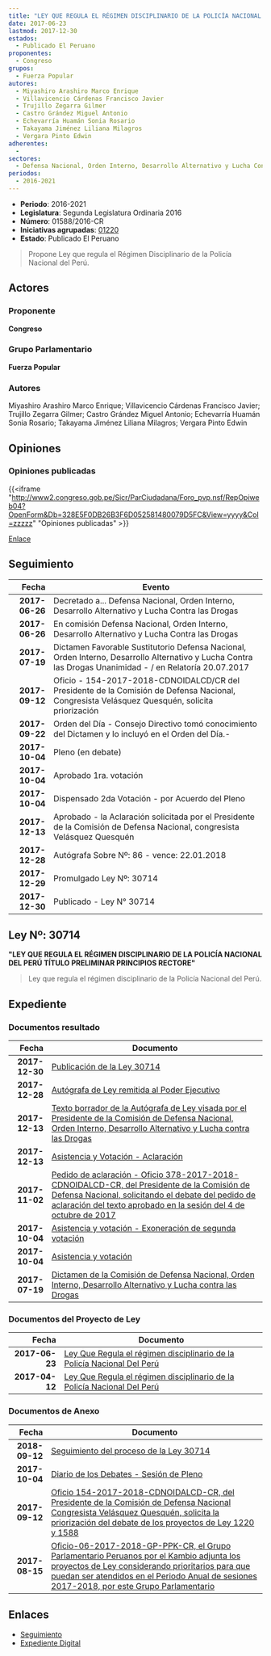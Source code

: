 ```yaml
---
title: "LEY QUE REGULA EL RÉGIMEN DISCIPLINARIO DE LA POLICÍA NACIONAL DEL PERÚ"
date: 2017-06-23
lastmod: 2017-12-30
estados: 
  - Publicado El Peruano
proponentes: 
  - Congreso
grupos: 
  - Fuerza Popular
autores: 
  - Miyashiro Arashiro Marco Enrique
  - Villavicencio Cárdenas Francisco Javier
  - Trujillo Zegarra Gilmer
  - Castro Grández Miguel Antonio
  - Echevarría Huamán Sonia Rosario
  - Takayama Jiménez Liliana Milagros
  - Vergara Pinto Edwin
adherentes: 
  - 
sectores: 
  - Defensa Nacional, Orden Interno, Desarrollo Alternativo y Lucha Contra las Drogas
periodos: 
  - 2016-2021
---
```


- **Periodo**: 2016-2021
- **Legislatura**: Segunda Legislatura Ordinaria 2016
- **Número**: 01588/2016-CR
- **Iniciativas agrupadas**: [01220](../../01200/01220)
- **Estado**: Publicado El Peruano

> Propone Ley que regula el Régimen Disciplinario de la Policía Nacional del Perú.


## Actores

### Proponente

**Congreso**

### Grupo Parlamentario

**Fuerza Popular**

### Autores

Miyashiro Arashiro Marco Enrique; Villavicencio Cárdenas Francisco Javier; Trujillo Zegarra Gilmer; Castro Grández Miguel Antonio; Echevarría Huamán Sonia Rosario; Takayama Jiménez Liliana Milagros; Vergara Pinto Edwin


## Opiniones

### Opiniones publicadas

{{<iframe "http://www2.congreso.gob.pe/Sicr/ParCiudadana/Foro_pvp.nsf/RepOpiweb04?OpenForm&Db=328E5F0DB26B3F6D052581480079D5FC&View=yyyy&Col=zzzzz" "Opiniones publicadas" >}}

[Enlace](http://www2.congreso.gob.pe/Sicr/ParCiudadana/Foro_pvp.nsf/RepOpiweb04?OpenForm&Db=328E5F0DB26B3F6D052581480079D5FC&View=yyyy&Col=zzzzz)

## Seguimiento

| Fecha | Evento |
|------:|--------|
| **2017-06-26** | Decretado a... Defensa Nacional, Orden Interno, Desarrollo Alternativo y Lucha Contra las Drogas|
| **2017-06-26** | En comisión Defensa Nacional, Orden Interno, Desarrollo Alternativo y Lucha Contra las Drogas|
| **2017-07-19** | Dictamen Favorable Sustitutorio Defensa Nacional, Orden Interno, Desarrollo Alternativo y Lucha Contra las Drogas Unanimidad - / en Relatoría 20.07.2017|
| **2017-09-12** | Oficio - 154-2017-2018-CDNOIDALCD/CR del Presidente de la Comisión de Defensa Nacional, Congresista Velásquez Quesquén, solicita priorización|
| **2017-09-22** | Orden del Día - Consejo Directivo tomó conocimiento del Dictamen y lo incluyó en el Orden del Día.-|
| **2017-10-04** | Pleno (en debate)|
| **2017-10-04** | Aprobado 1ra. votación|
| **2017-10-04** | Dispensado 2da Votación - por Acuerdo del Pleno|
| **2017-12-13** | Aprobado - la Aclaración solicitada por el Presidente de la Comisión de Defensa Nacional, congresista Velásquez Quesquén|
| **2017-12-28** | Autógrafa Sobre Nº: 86 - vence: 22.01.2018|
| **2017-12-29** | Promulgado Ley Nº: 30714|
| **2017-12-30** | Publicado - Ley N° 30714|

## Ley Nº: 30714

**"LEY QUE REGULA EL RÉGIMEN DISCIPLINARIO DE LA POLICÍA NACIONAL DEL PERÚ TÍTULO PRELIMINAR PRINCIPIOS RECTORE"**

> Ley que regula el régimen disciplinario de la Policía Nacional del Perú.


## Expediente


### Documentos resultado

| Fecha | Documento |
|------:|--------|
| **2017-12-30** | [Publicación de la Ley 30714](http://www.leyes.congreso.gob.pe/Documentos/2016_2021/ADLP/Normas_Legales/30714-LEY.pdf) |
| **2017-12-28** | [Autógrafa de Ley remitida al Poder Ejecutivo](http://www.leyes.congreso.gob.pe/Documentos/2016_2021/ADLP/Texto_Aprobado/AU0122020171228.pdf) |
| **2017-12-13** | [Texto borrador de la Autógrafa de Ley visada por el Presidente de la Comisión de Defensa Nacional, Orden Interno, Desarrollo Alternativo y Lucha contra las Drogas](http://www.leyes.congreso.gob.pe/Documentos/2016_2021/Texto_Borrador_de_Autografa/BAU0122020171213.pdf) |
| **2017-12-13** | [Asistencia y Votación - Aclaración](http://www.leyes.congreso.gob.pe/Documentos/2016_2021/Asistencia_y_Votacion/Proyectos_de_Ley/AV0122020171213.pdf) |
| **2017-11-02** | [Pedido de aclaración - Oficio 378-2017-2018-CDNOIDALCD-CR, del Presidente de la Comisión de Defensa Nacional, solicitando el debate del pedido de aclaración del texto aprobado en la sesión del 4 de octubre de 2017](http://www.leyes.congreso.gob.pe/Documentos/2016_2021/Oficios/Comisiones_Ordinarias/OFICIO-378-2017-2018-CDNOIDALCD-CR.pdf) |
| **2017-10-04** | [Asistencia y votación - Exoneración de segunda votación](http://www.leyes.congreso.gob.pe/Documentos/2016_2021/Asistencia_y_Votacion/Proyectos_de_Ley/Exoneracion_de_Segunda_Votacion/ESV0122020171004.pdf) |
| **2017-10-04** | [Asistencia y votación](http://www.leyes.congreso.gob.pe/Documentos/2016_2021/Asistencia_y_Votacion/Proyectos_de_Ley/AV0122020171004.pdf) |
| **2017-07-19** | [Dictamen de la Comisión de Defensa Nacional, Orden Interno, Desarrollo Alternativo y Lucha contra las Drogas](http://www.leyes.congreso.gob.pe/Documentos/2016_2021/Dictamenes/Proyectos_de_Ley/01220DC07MAY20170719.pdf) |

### Documentos del Proyecto de Ley

| Fecha | Documento |
|------:|--------|
| **2017-06-23** | [Ley Que Regula el régimen disciplinario de la Policía Nacional Del Perú](http://www.leyes.congreso.gob.pe/Documentos/2016_2021/Proyectos_de_Ley_y_de_Resoluciones_Legislativas/PL0158820170623..pdf) |
| **2017-04-12** | [Ley Que Regula el régimen disciplinario de la Policía Nacional Del Perú](http://www.leyes.congreso.gob.pe/Documentos/2016_2021/Proyectos_de_Ley_y_de_Resoluciones_Legislativas/PL0121920170412.pdf) |

### Documentos de Anexo

| Fecha | Documento |
|------:|--------|
| **2018-09-12** | [Seguimiento del proceso de la Ley 30714](http://www.leyes.congreso.gob.pe/Documentos/2016_2021/Seguimiento_de_Proyectos_de_Ley/01220PL20180912.pdf) |
| **2017-10-04** | [Diario de los Debates - Sesión de Pleno](http://www.leyes.congreso.gob.pe/Documentos/2016_2021/ADLP/Diario_Debates/30714-TDD.pdf) |
| **2017-09-12** | [Oficio 154-2017-2018-CDNOIDALCD-CR, del Presidente de la Comisión de Defensa Nacional Congresista Velásquez Quesquén, solicita la priorización del debate de los proyectos de Ley 1220 y 1588](http://www.leyes.congreso.gob.pe/Documentos/2016_2021/Oficios/Comisiones_Ordinarias/OFICIO-154-2017-2018-CDNOIDALCD-CR.pdf) |
| **2017-08-15** | [Oficio-06-2017-2018-GP-PPK-CR, el Grupo Parlamentario Peruanos por el Kambio adjunta los proyectos de Ley considerando prioritarios para que puedan ser atendidos en el Periodo Anual de sesiones 2017-2018, por este Grupo Parlamentario](http://www.leyes.congreso.gob.pe/Documentos/2016_2021/Oficios/Grupos_Parlamentarios/OFICIO-06-2017-2018-GP-PPK-CR.pdf) |

## Enlaces 

- [Seguimiento](http://www2.congreso.gob.pe/Sicr/TraDocEstProc/CLProLey2016.nsf/f7fff46988ca05b1052578e100829cc7/68956d796ca618450525814800706d10?OpenDocument)
- [Expediente Digital](http://www2.congreso.gob.pe/Sicr/TraDocEstProc/CLProLey2016.nsf/f7fff46988ca05b1052578e100829cc7/68956d796ca618450525814800706d10?OpenDocument&Click=05257FB7005EB655.eb71d0cf91d8294e05256cdf006b5706/$Body/0.1C6C)

